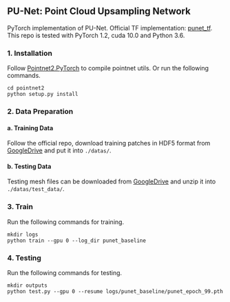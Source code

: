 ## PU-Net: Point Cloud Upsampling Network

PyTorch implementation of PU-Net. Official TF implementation: [punet_tf](https://github.com/yulequan/PU-Net). This repo is tested with PyTorch 1.2, cuda 10.0 and Python 3.6.

### 1. Installation

Follow [Pointnet2.PyTorch](https://github.com/sshaoshuai/Pointnet2.PyTorch) to compile pointnet utils. Or run the following commands.

```shell
cd pointnet2
python setup.py install
```

### 2. Data Preparation

#### a. Training Data

Follow the official repo, download training patches in HDF5 format from [GoogleDrive](https://drive.google.com/file/d/1wMtNGvliK_pUTogfzMyrz57iDb_jSQR8/view?usp=sharing) and put it into `./datas/`.

#### b. Testing Data

Testing mesh files can be downloaded from [GoogleDrive](https://drive.google.com/file/d/1R21MD1O6q8E7ANui8FR0MaABkKc30PG4/view?usp=sharing) and unzip it into `./datas/test_data/`.

### 3. Train

Run the following commands for training.

```shell
mkdir logs
python train --gpu 0 --log_dir punet_baseline
```

### 4. Testing

Run the following commands for testing.

```shell
mkdir outputs
python test.py --gpu 0 --resume logs/punet_baseline/punet_epoch_99.pth
```

